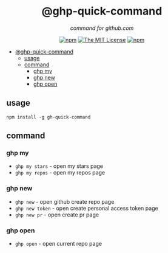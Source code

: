 <div align='center'>

# @ghp-quick-command

*command for github.com*

[![npm](https://img.shields.io/npm/v/gh-quick-command.svg?style=flat-square)](https://www.npmjs.org/package/gh-quick-command) [![The MIT License](https://img.shields.io/badge/license-MIT-orange.svg?style=flat-square)](http://opensource.org/licenses/MIT) [![npm](https://img.shields.io/npm/dm/gh-quick-command.svg?style=flat-square)](https://www.npmjs.org/package/gh-quick-command)

</div>

- [@ghp-quick-command](#ghp-quick-command)
  - [usage](#usage)
  - [command](#command)
    - [ghp my](#ghp-my)
    - [ghp new](#ghp-new)
    - [ghp open](#ghp-open)


## usage

`npm install -g gh-quick-command`

## command

### ghp my

- `ghp my stars` - open my stars page
- `ghp my repos` - open my repos page

### ghp new

- `ghp new` - open github create repo page
- `ghp new token` - open create personal access token page
- `ghp new pr` - open create pr page

### ghp open

- `ghp open` - open current repo page
